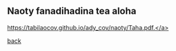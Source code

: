 ## Naoty fanadihadina tea aloha

<a href="tabilaocov.github.io/ady_cov/naoty/Taha.pdf" target="_blank">https://tabilaocov.github.io/ady_cov/naoty/Taha.pdf.</a>
<!--
<a href="https://github.com/mrc-ide/global-lmic-reports/blob/master/combined_reports.pdf">here</a>
-->
[back](./)
